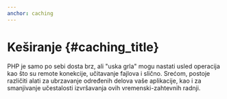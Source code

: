 ```yaml
---
anchor: caching
---
```


# Keširanje {#caching_title}

PHP je samo po sebi dosta brz, ali "uska grla" mogu nastati usled operacija kao što su remote konekcije, učitavanje fajlova i slično.
Srećom, postoje različiti alati za ubrzavanje određenih delova vaše aplikacije, kao i za smanjivanje učestalosti izvršavanja ovih
vremenski-zahtevnih radnji.

